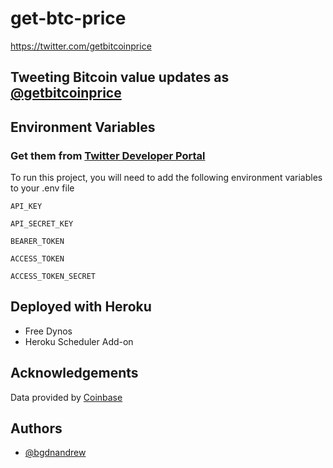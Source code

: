 
# get-btc-price
https://twitter.com/getbitcoinprice

## Tweeting Bitcoin value updates as [@getbitcoinprice]

[@getbitcoinprice]: <http://twitter.com/getbitcoinprice>


## Environment Variables
### Get them from [Twitter Developer Portal]

To run this project, you will need to add the following environment variables to your .env file

`API_KEY`

`API_SECRET_KEY`

`BEARER_TOKEN`

`ACCESS_TOKEN`

`ACCESS_TOKEN_SECRET`

[Twitter Developer Portal]: <https://developer.twitter.com/en/portal/dashboard>

## Deployed with Heroku

- Free Dynos
- Heroku Scheduler Add-on


## Acknowledgements

Data provided by [Coinbase](https://coinbase.com/)


  
## Authors

- [@bgdnandrew](https://www.bogdanandrei.com/)

  
